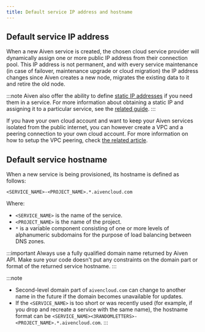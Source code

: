 ```yaml
---
title: Default service IP address and hostname
---
```


## Default service IP address

When a new Aiven service is created, the chosen cloud service provider
will dynamically assign one or more public IP address from their
connection pool. This IP address is not permanent, and with every
service maintenance (in case of failover, maintenance upgrade or cloud
migration) the IP address changes since Aiven creates a new node,
migrates the existing data to it and retire the old node.

:::note
Aiven also offer the ability to define
[static IP addresses](/docs/platform/concepts/static-ips) if you need them in a service.
For more information about obtaining a static IP and assigning it to a particular service,
see the
[related guide](/docs/platform/concepts/static-ips).
:::

If you have your own cloud account and want to keep your Aiven services
isolated from the public internet, you can however create a VPC and a
peering connection to your own cloud account. For more information on
how to setup the VPC peering, check [the related
article](/docs/platform/howto/manage-vpc-peering).

## Default service hostname

When a new service is being provisioned, its hostname is defined as
follows:

```text
<SERVICE_NAME>-<PROJECT_NAME>.*.aivencloud.com
```

Where:

-   `<SERVICE_NAME>` is the name of the service.
-   `<PROJECT_NAME>` is the name of the project.
-   `*` is a variable component consisting of one or more levels of
    alphanumeric subdomains for the purpose of load balancing between
    DNS zones.

:::important
Always use a fully qualified domain name returned by Aiven API. Make
sure your code doesn't put any constraints on the domain part or format
of the returned service hostname.
:::

:::note
- Second-level domain part of `aivencloud.com` can change to another
  name in the future if the domain becomes unavailable for updates.
- If the `<SERVICE_NAME>` is too short or was recently used (for example,
  if you drop and recreate a service with the same name), the hostname
  format can be
  `<SERVICE_NAME><3RANDOMLETTERS>-<PROJECT_NAME>.*.aivencloud.com`.
:::
